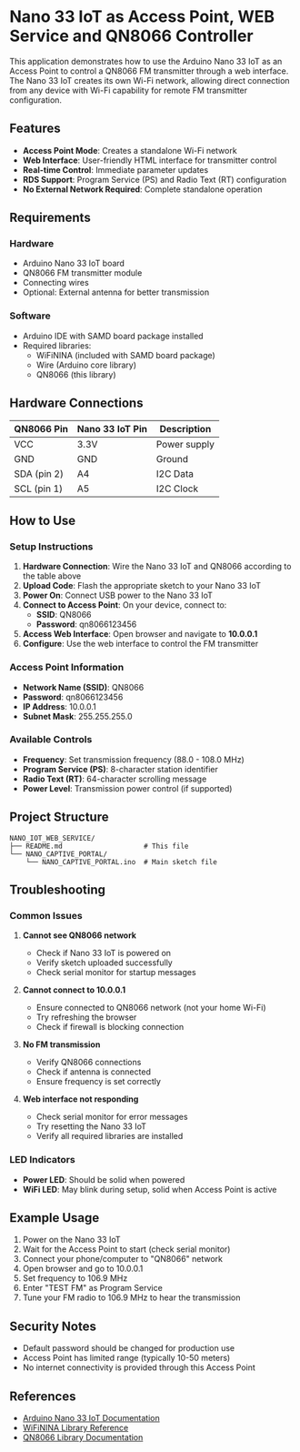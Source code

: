 # Nano 33 IoT as Access Point, WEB Service and QN8066 Controller

This application demonstrates how to use the Arduino Nano 33 IoT as an Access Point to control a QN8066 FM transmitter through a web interface. The Nano 33 IoT creates its own Wi-Fi network, allowing direct connection from any device with Wi-Fi capability for remote FM transmitter configuration.

## Features

- **Access Point Mode**: Creates a standalone Wi-Fi network
- **Web Interface**: User-friendly HTML interface for transmitter control
- **Real-time Control**: Immediate parameter updates
- **RDS Support**: Program Service (PS) and Radio Text (RT) configuration
- **No External Network Required**: Complete standalone operation

## Requirements

### Hardware
- Arduino Nano 33 IoT board
- QN8066 FM transmitter module
- Connecting wires
- Optional: External antenna for better transmission

### Software
- Arduino IDE with SAMD board package installed
- Required libraries:
  - WiFiNINA (included with SAMD board package)
  - Wire (Arduino core library)
  - QN8066 (this library)

## Hardware Connections

| QN8066 Pin | Nano 33 IoT Pin | Description |
|------------|-----------------|-------------|
| VCC        | 3.3V           | Power supply |
| GND        | GND            | Ground |
| SDA (pin 2)| A4             | I2C Data |
| SCL (pin 1)| A5             | I2C Clock |

## How to Use

### Setup Instructions

1. **Hardware Connection**: Wire the Nano 33 IoT and QN8066 according to the table above
2. **Upload Code**: Flash the appropriate sketch to your Nano 33 IoT
3. **Power On**: Connect USB power to the Nano 33 IoT
4. **Connect to Access Point**: On your device, connect to:
   - **SSID**: QN8066
   - **Password**: qn8066123456
5. **Access Web Interface**: Open browser and navigate to **10.0.0.1**
6. **Configure**: Use the web interface to control the FM transmitter

### Access Point Information

- **Network Name (SSID)**: QN8066
- **Password**: qn8066123456
- **IP Address**: 10.0.0.1
- **Subnet Mask**: 255.255.255.0

### Available Controls

- **Frequency**: Set transmission frequency (88.0 - 108.0 MHz)
- **Program Service (PS)**: 8-character station identifier
- **Radio Text (RT)**: 64-character scrolling message
- **Power Level**: Transmission power control (if supported)

## Project Structure

```
NANO_IOT_WEB_SERVICE/
├── README.md                    # This file
└── NANO_CAPTIVE_PORTAL/
    └── NANO_CAPTIVE_PORTAL.ino  # Main sketch file
```

## Troubleshooting

### Common Issues

1. **Cannot see QN8066 network**
   - Check if Nano 33 IoT is powered on
   - Verify sketch uploaded successfully
   - Check serial monitor for startup messages

2. **Cannot connect to 10.0.0.1**
   - Ensure connected to QN8066 network (not your home Wi-Fi)
   - Try refreshing the browser
   - Check if firewall is blocking connection

3. **No FM transmission**
   - Verify QN8066 connections
   - Check if antenna is connected
   - Ensure frequency is set correctly

4. **Web interface not responding**
   - Check serial monitor for error messages
   - Try resetting the Nano 33 IoT
   - Verify all required libraries are installed

### LED Indicators

- **Power LED**: Should be solid when powered
- **WiFi LED**: May blink during setup, solid when Access Point is active

## Example Usage

1. Power on the Nano 33 IoT
2. Wait for the Access Point to start (check serial monitor)
3. Connect your phone/computer to "QN8066" network
4. Open browser and go to 10.0.0.1
5. Set frequency to 106.9 MHz
6. Enter "TEST FM" as Program Service
7. Tune your FM radio to 106.9 MHz to hear the transmission

## Security Notes

- Default password should be changed for production use
- Access Point has limited range (typically 10-50 meters)
- No internet connectivity is provided through this Access Point

## References

- [Arduino Nano 33 IoT Documentation](https://docs.arduino.cc/hardware/nano-33-iot)
- [WiFiNINA Library Reference](https://www.arduino.cc/reference/en/libraries/wifinina/)
- [QN8066 Library Documentation](../../README.md)
